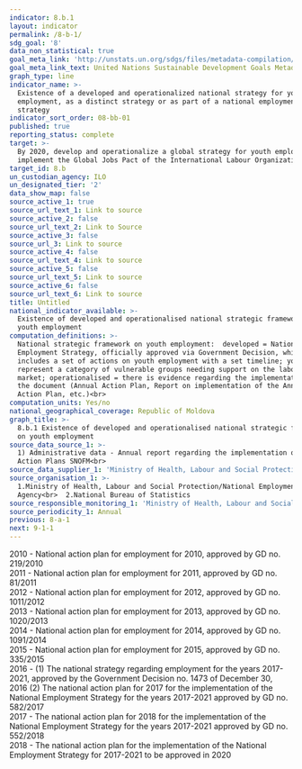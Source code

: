 ```yaml
---
indicator: 8.b.1
layout: indicator
permalink: /8-b-1/
sdg_goal: '8'
data_non_statistical: true
goal_meta_link: 'http://unstats.un.org/sdgs/files/metadata-compilation/Metadata-Goal-8.pdf'
goal_meta_link_text: United Nations Sustainable Development Goals Metadata (pdf 525kB)
graph_type: line
indicator_name: >-
  Existence of a developed and operationalized national strategy for youth
  employment, as a distinct strategy or as part of a national employment
  strategy
indicator_sort_order: 08-bb-01
published: true
reporting_status: complete
target: >-
  By 2020, develop and operationalize a global strategy for youth employment and
  implement the Global Jobs Pact of the International Labour Organization
target_id: 8.b
un_custodian_agency: ILO
un_designated_tier: '2'
data_show_map: false
source_active_1: true
source_url_text_1: Link to source
source_active_2: false
source_url_text_2: Link to Source
source_active_3: false
source_url_3: Link to source
source_active_4: false
source_url_text_4: Link to source
source_active_5: false
source_url_text_5: Link to source
source_active_6: false
source_url_text_6: Link to source
title: Untitled
national_indicator_available: >-
  Existence of developed and operationalised national strategic framework on
  youth employment
computation_definitions: >-
  National strategic framework on youth employment:  developed = National
  Employment Strategy, officially approved via Government Decision, which
  includes a set of actions on youth employment with a set timeline; youth
  represent a category of vulnerable groups needing support on the labour
  market; operationalised = there is evidence regarding the implementation of
  the document (Annual Action Plan, Report on implementation of the Annual
  Action Plan, etc.)<br>
computation_units: Yes/no
national_geographical_coverage: Republic of Moldova
graph_title: >-
  8.b.1 Existence of developed and operationalised national strategic framework
  on youth employment
source_data_source_1: >-
  1) Administrative data - Annual report regarding the implementation of the
  Action Plans SNOFM<br> 
source_data_supplier_1: 'Ministry of Health, Labour and Social Protection/National Employment Agency'
source_organisation_1: >-
  1.Ministry of Health, Labour and Social Protection/National Employment
  Agency<br>  2.National Bureau of Statistics
source_responsible_monitoring_1: 'Ministry of Health, Labour and Social Protection<br> '
source_periodicity_1: Annual
previous: 8-a-1
next: 9-1-1
---
```

2010 - National action plan for employment for 2010, approved by GD no. 219/2010 <br>
2011 - National action plan for employment for 2011, approved by GD no. 81/2011 <br>
2012 - National action plan for employment for 2012, approved by GD no. 1011/2012 <br>
2013 - National action plan for employment for 2013, approved by GD no. 1020/2013 <br>
2014 - National action plan for employment for 2014, approved by GD no. 1091/2014 <br>
2015 - National action plan for employment for 2015, approved by GD no. 335/2015 <br>
2016 - (1) The national strategy regarding employment for the years 2017-2021, approved by the Government Decision no. 1473 of December 30, 2016 (2) The national action plan for 2017 for the implementation of the National Employment Strategy for the years 2017-2021 approved by GD no. 582/2017 <br>
2017 - The national action plan for 2018 for the implementation of the National Employment Strategy for the years 2017-2021 approved by GD no. 552/2018 <br>
2018 - The national action plan for the implementation of the National Employment Strategy for 2017-2021 to be approved in 2020
